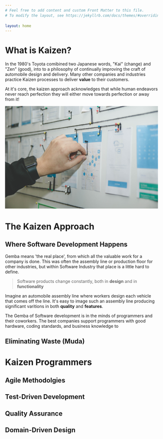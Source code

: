 ```yaml
---
# Feel free to add content and custom Front Matter to this file.
# To modify the layout, see https://jekyllrb.com/docs/themes/#overriding-theme-defaults

layout: home
---
```


# What is Kaizen?
In the 1980's Toyota comibined two Japanese words, "Kai" (change) and "Zen" (good), into to a philosophy of continually improving the craft of automobile design and delivery. Many other companies and industries practice Kaizen processes to deliver **value** to their customers. 

At it's core, the kaizen approach acknowledges that while human endeavors never reach perfection they will either move towards perfection or away from it!

<img src="assets/frontend-design.jpg"/>

# The Kaizen Approach

## Where Software Development Happens

Gemba means 'the real place', from which all the valuable work for a company is done. This was often the assembly line or production floor for other industries, but within Software Industry that place is a little hard to define.

> Software products change constantly, both in **design** and in **functionality**

Imagine an automobile assembly line where workers design each vehicle that comes off the line. It's easy to image such an assembly line producing significant varitions in both **quality** and **features**. 


The Gemba of Software development is in the minds of programmers and their coworkers. The best companies support programmers with good hardware, coding standards, and business knowledge to 

## Eliminating Waste (Muda)


# Kaizen Programmers

## Agile Methodolgies

## Test-Driven Development

## Quality Assurance

## Domain-Driven Design